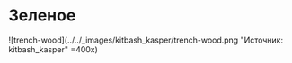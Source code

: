 # Зеленое

![trench-wood](../../_images/kitbash_kasper/trench-wood.png "Источник: kitbash_kasper" =400x)
